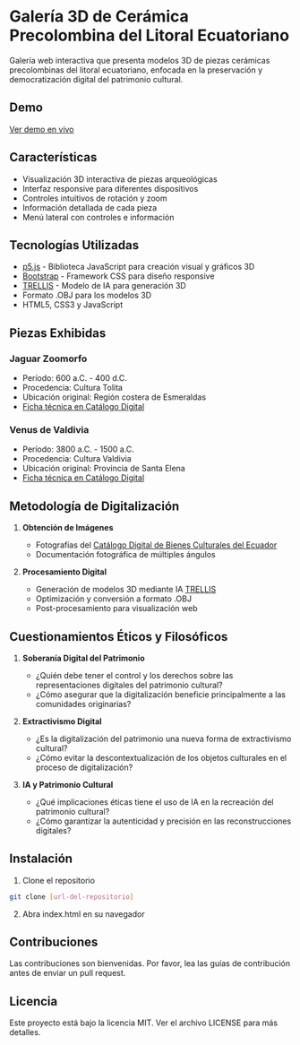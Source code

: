 # Galería 3D de Cerámica Precolombina del Litoral Ecuatoriano

Galería web interactiva que presenta modelos 3D de piezas cerámicas precolombinas del litoral ecuatoriano, enfocada en la preservación y democratización digital del patrimonio cultural.

## Demo
[Ver demo en vivo](https://jeancorrea.com)

## Características

- Visualización 3D interactiva de piezas arqueológicas
- Interfaz responsive para diferentes dispositivos
- Controles intuitivos de rotación y zoom
- Información detallada de cada pieza
- Menú lateral con controles e información

## Tecnologías Utilizadas

- [p5.js](https://p5js.org/) - Biblioteca JavaScript para creación visual y gráficos 3D
- [Bootstrap](https://getbootstrap.com/) - Framework CSS para diseño responsive
- [TRELLIS](https://trellis3d.github.io/) - Modelo de IA para generación 3D
- Formato .OBJ para los modelos 3D
- HTML5, CSS3 y JavaScript

## Piezas Exhibidas

### Jaguar Zoomorfo 
- Período: 600 a.C. - 400 d.C.
- Procedencia: Cultura Tolita
- Ubicación original: Región costera de Esmeraldas
- [Ficha técnica en Catálogo Digital](https://portalcultural.culturaypatrimonio.gob.ec/cbc_report/web/views/consultaBien2.php)

### Venus de Valdivia
- Período: 3800 a.C. - 1500 a.C.
- Procedencia: Cultura Valdivia
- Ubicación original: Provincia de Santa Elena
- [Ficha técnica en Catálogo Digital](https://portalcultural.culturaypatrimonio.gob.ec/cbc_report/web/views/consultaBien2.php)

## Metodología de Digitalización

1. **Obtención de Imágenes**
   - Fotografías del [Catálogo Digital de Bienes Culturales del Ecuador](https://portalcultural.culturaypatrimonio.gob.ec/cbc_report/web/views/consultaBien2.php)
   - Documentación fotográfica de múltiples ángulos

2. **Procesamiento Digital**
   - Generación de modelos 3D mediante IA [TRELLIS](https://huggingface.co/spaces/JeffreyXiang/TRELLIS)
   - Optimización y conversión a formato .OBJ
   - Post-procesamiento para visualización web

## Cuestionamientos Éticos y Filosóficos

1. **Soberanía Digital del Patrimonio**
   - ¿Quién debe tener el control y los derechos sobre las representaciones digitales del patrimonio cultural?
   - ¿Cómo asegurar que la digitalización beneficie principalmente a las comunidades originarias?

2. **Extractivismo Digital**
   - ¿Es la digitalización del patrimonio una nueva forma de extractivismo cultural?
   - ¿Cómo evitar la descontextualización de los objetos culturales en el proceso de digitalización?

3. **IA y Patrimonio Cultural**
   - ¿Qué implicaciones éticas tiene el uso de IA en la recreación del patrimonio cultural?
   - ¿Cómo garantizar la autenticidad y precisión en las reconstrucciones digitales?

## Instalación

1. Clone el repositorio
```bash
git clone [url-del-repositorio]
```

2. Abra index.html en su navegador

## Contribuciones

Las contribuciones son bienvenidas. Por favor, lea las guías de contribución antes de enviar un pull request.

## Licencia

Este proyecto está bajo la licencia MIT. Ver el archivo LICENSE para más detalles.